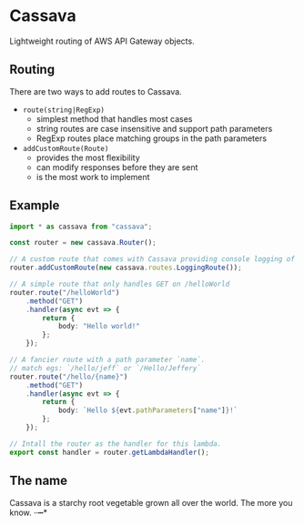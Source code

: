 # Cassava
Lightweight routing of AWS API Gateway objects.

## Routing

There are two ways to add routes to Cassava.
- `route(string|RegExp)`
  - simplest method that handles most cases
  - string routes are case insensitive and support path parameters
  - RegExp routes place matching groups in the path parameters
- `addCustomRoute(Route)`
  - provides the most flexibility
  - can modify responses before they are sent
  - is the most work to implement

## Example

```typescript
import * as cassava from "cassava";

const router = new cassava.Router();

// A custom route that comes with Cassava providing console logging of requests.
router.addCustomRoute(new cassava.routes.LoggingRoute());

// A simple route that only handles GET on /helloWorld
router.route("/helloWorld")
    .method("GET")
    .handler(async evt => {
        return {
            body: "Hello world!"
        };
    });

// A fancier route with a path parameter `name`.
// match egs: `/hello/jeff` or `/Hello/Jeffery`
router.route("/hello/{name}")
    .method("GET")
    .handler(async evt => {
        return {
            body: `Hello ${evt.pathParameters["name"]}!`
        };
    });

// Intall the router as the handler for this lambda.
export const handler = router.getLambdaHandler();
```

## The name

Cassava is a starchy root vegetable grown all over the world.  The more you know.  ┈┅*
